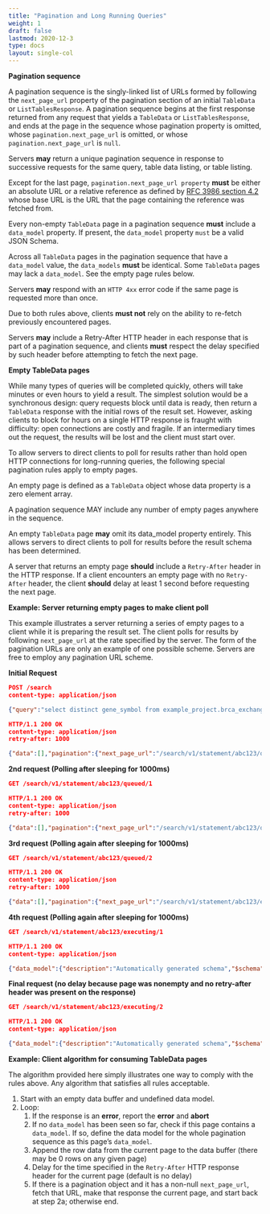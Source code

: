 ```yaml
---
title: "Pagination and Long Running Queries"
weight: 1
draft: false
lastmod: 2020-12-3
type: docs
layout: single-col
---
```

**Pagination sequence**

A pagination sequence is the singly-linked list of URLs formed by following the `next_page_url` property of the pagination section of an initial `TableData` or `ListTablesResponse`. A pagination sequence begins at the first response returned from any request that yields a `TableData` or `ListTablesResponse`, and ends at the page in the sequence whose pagination property is omitted, whose `pagination.next_page_url` is omitted, or whose `pagination.next_page_url` is `null`.

Servers **may** return a unique pagination sequence in response to successive requests for the same query, table data listing, or table listing.

Except for the last page, `pagination.next_page_url property` **must** be either an absolute URL or a relative reference as defined by [RFC 3986 section 4.2](https://tools.ietf.org/html/rfc3986#section-4.2) whose base URL is the URL that the page containing the reference was fetched from.

Every non-empty `TableData` page in a pagination sequence **must** include a `data_model` property. If present, the `data_model` property `must` be a valid JSON Schema.

Across all `TableData` pages in the pagination sequence that have a `data_model` value, the `data_models` **must** be identical. Some `TableData` pages may lack a `data_model`. See the empty page rules below.

Servers **may** respond with an `HTTP 4xx` error code if the same page is requested more than once.

Due to both rules above, clients **must not** rely on the ability to re-fetch previously encountered pages.

Servers **may** include a Retry-After HTTP header in each response that is part of a pagination sequence, and clients **must** respect the delay specified by such header before attempting to fetch the next page.

**Empty TableData pages**

While many types of queries will be completed quickly, others will take minutes or even hours to yield a result. The simplest solution would be a synchronous design: query requests block until data is ready, then return a `TableData` response with the initial rows of the result set. However, asking clients to block for hours on a single HTTP response is fraught with difficulty: open connections are costly and fragile. If an intermediary times out the request, the results will be lost and the client must start over.

To allow servers to direct clients to poll for results rather than hold open HTTP connections for long-running queries, the following special pagination rules apply to empty pages.

An empty page is defined as a `TableData` object whose data property is a zero element array.

A pagination sequence MAY include any number of empty pages anywhere in the sequence.

An empty `TableData` page **may** omit its data_model property entirely. This allows servers to direct clients to poll for results before the result schema has been determined.

A server that returns an empty page **should** include a `Retry-After` header in the HTTP response. If a client encounters an empty page with no `Retry-After` header, the client **should** delay at least 1 second before requesting the next page.

**Example: Server returning empty pages to make client poll**

This example illustrates a server returning a series of empty pages to a client while it is preparing the result set. The client polls for results by following `next_page_url` at the rate specified by the server. The form of the pagination URLs are only an example of one possible scheme. Servers are free to employ any pagination URL scheme.

**Initial Request**


```json
POST /search
content-type: application/json

{"query":"select distinct gene_symbol from example_project.brca_exchange.v32"}

HTTP/1.1 200 OK
content-type: application/json
retry-after: 1000

{"data":[],"pagination":{"next_page_url":"/search/v1/statement/abc123/queued/1"}}
```


**2nd request (Polling after sleeping for 1000ms)**


```json
GET /search/v1/statement/abc123/queued/1

HTTP/1.1 200 OK
content-type: application/json
retry-after: 1000

{"data":[],"pagination":{"next_page_url":"/search/v1/statement/abc123/queued/2"}}
```


**3rd request (Polling again after sleeping for 1000ms)**


```json
GET /search/v1/statement/abc123/queued/2

HTTP/1.1 200 OK
content-type: application/json
retry-after: 1000

{"data":[],"pagination":{"next_page_url":"/search/v1/statement/abc123/executing/1"}}
```


**4th request (Polling again after sleeping for 1000ms)**


```json
GET /search/v1/statement/abc123/executing/1

HTTP/1.1 200 OK
content-type: application/json

{"data_model":{"description":"Automatically generated schema","$schema":"http://json-schema.org/draft-07/schema#","properties":{"gene_symbol":{"format":"varchar","type":"string"}}},"data":[{"gene_symbol":"BRCA2"},{"gene_symbol":"BRCA1"}],"pagination":{"next_page_url":"/search/v1/statement/abc123/executing/2"}}
```


**Final request (no delay because page was nonempty and no retry-after header was present on the response)**


```json
GET /search/v1/statement/abc123/executing/2

HTTP/1.1 200 OK
content-type: application/json

{"data_model":{"description":"Automatically generated schema","$schema":"http://json-schema.org/draft-07/schema#","properties":{"gene_symbol":{"format":"varchar","type":"string"}}},"data":[],"pagination":{}}
```


**Example: Client algorithm for consuming TableData pages**

The algorithm provided here simply illustrates one way to comply with the rules above. Any algorithm that satisfies all rules acceptable.



1. Start with an empty data buffer and undefined data model.
2. Loop:
    1. If the response is an **error**, report the **error** and **abort**
    2. If no `data_model` has been seen so far, check if this page contains a `data_model`. If so, define the data model for the whole pagination sequence as this page’s `data_model`.
    3. Append the row data from the current page to the data buffer (there may be 0 rows on any given page)
    4. Delay for the time specified in the `Retry-After` HTTP response header for the current page (default is no delay)
    5. If there is a pagination object and it has a non-null `next_page_url`, fetch that URL, make that response the current page, and start back at step 2a; otherwise end.

